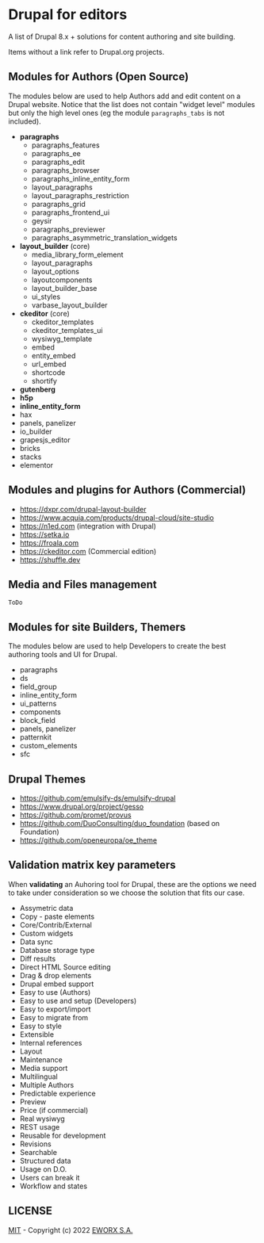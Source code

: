 # Drupal for editors

A list of Drupal 8.x + solutions for content authoring and site building.

Items without a link refer to Drupal.org projects.

## Modules for Authors (Open Source)

The modules below are used to help Authors add and edit content on a Drupal website.
Notice that the list does not contain "widget level" modules but only the high level ones (eg the module `paragraphs_tabs` is not included).

- **paragraphs**
  - paragraphs_features
  - paragraphs_ee
  - paragraphs_edit
  - paragraphs_browser
  - paragraphs_inline_entity_form
  - layout_paragraphs
  - layout_paragraphs_restriction
  - paragraphs_grid
  - paragraphs_frontend_ui
  - geysir
  - paragraphs_previewer
  - paragraphs_asymmetric_translation_widgets
- **layout_builder** (core)
  - media_library_form_element
  - layout_paragraphs
  - layout_options
  - layoutcomponents
  - layout_builder_base
  - ui_styles
  - varbase_layout_builder
- **ckeditor** (core)
  - ckeditor_templates
  - ckeditor_templates_ui
  - wysiwyg_template
  - embed
  - entity_embed
  - url_embed
  - shortcode
  - shortify
- **gutenberg**
- **h5p**
- **inline_entity_form**
- hax
- panels, panelizer
- io_builder
- grapesjs_editor
- bricks
- stacks
- elementor

## Modules and plugins for Authors (Commercial)

- https://dxpr.com/drupal-layout-builder
- https://www.acquia.com/products/drupal-cloud/site-studio
- https://n1ed.com (integration with Drupal)
- https://setka.io
- https://froala.com
- https://ckeditor.com (Commercial edition)
- https://shuffle.dev

## Media and Files management

`ToDo`

## Modules for site Builders, Themers

The modules below are used to help Developers to create the best authoring tools and UI for Drupal.

- paragraphs
- ds
- field_group
- inline_entity_form
- ui_patterns
- components
- block_field
- panels, panelizer
- patternkit
- custom_elements
- sfc

## Drupal Themes

- https://github.com/emulsify-ds/emulsify-drupal
- https://www.drupal.org/project/gesso
- https://github.com/promet/provus
- https://github.com/DuoConsulting/duo_foundation (based on Foundation)
- https://github.com/openeuropa/oe_theme

## Validation matrix key parameters

When **validating** an Auhoring tool for Drupal, these are the options we need to take under consideration so we choose the solution that fits our case.

- Assymetric data
- Copy - paste elements
- Core/Contrib/External
- Custom widgets
- Data sync
- Database storage type
- Diff results
- Direct HTML Source editing
- Drag & drop elements
- Drupal embed support
- Easy to use (Authors)
- Easy to use and setup (Developers)
- Easy to export/import
- Easy to migrate from
- Easy to style
- Extensible
- Internal references
- Layout
- Maintenance
- Media support
- Multilingual
- Multiple Authors
- Predictable experience
- Preview
- Price (if commercial)
- Real wysiwyg
- REST usage
- Reusable for development
- Revisions
- Searchable
- Structured data
- Usage on D.O.
- Users can break it
- Workflow and states

## LICENSE

[MIT](LICENSE) - Copyright (c) 2022 [EWORX S.A.](https://github.com/eworx-org)
